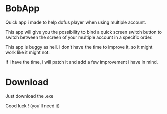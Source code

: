 # BobApp
Quick app i made to help dofus player when using multiple account.

This app will give you the possibility to bind a quick screen switch button to switch between the screen of your multiple account in a specific order.

This app is buggy as hell. i don't have the time to improve it, so it might work like it might not.

If i have the time, i will patch it and add a few improvement i have in mind.

# Download

Just download the .exe

Good luck ! (you'll need it)
